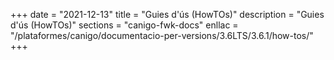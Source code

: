 +++
date        = "2021-12-13"
title       = "Guies d'ús (HowTOs)"
description = "Guies d'ús (HowTOs)"
sections    = "canigo-fwk-docs"
enllac      = "/plataformes/canigo/documentacio-per-versions/3.6LTS/3.6.1/how-tos/"
+++
